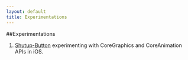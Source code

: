 ```yaml
---
layout: default
title: Experimentations
---
```


##Experimentations

1. [Shutup-Button](https://github.com/mohamad-ibrahim/Shutup-Button) experimenting with CoreGraphics and CoreAnimation APIs in iOS.

